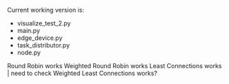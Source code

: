 Current working version is:
- visualize_test_2.py
- main.py
- edge_device.py
- task_distributor.py
- node.py

Round Robin works
Weighted Round Robin works
Least Connections works | need to check
Weighted Least Connections works?